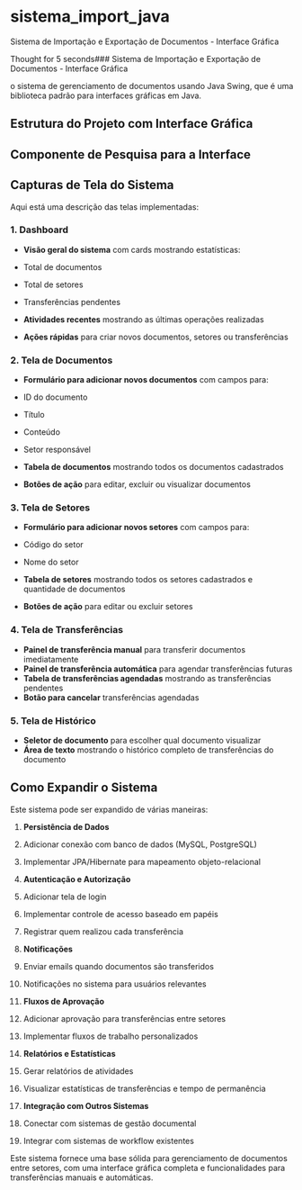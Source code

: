 # sistema_import_java
Sistema de Importação e Exportação de Documentos - Interface Gráfica

Thought for 5 seconds### Sistema de Importação e Exportação de Documentos - Interface Gráfica

o sistema de gerenciamento de documentos usando Java Swing, que é uma biblioteca padrão para interfaces gráficas em Java.

## Estrutura do Projeto com Interface Gráfica

## Componente de Pesquisa para a Interface

## Capturas de Tela do Sistema

Aqui está uma descrição das telas implementadas:

### 1. Dashboard

- **Visão geral do sistema** com cards mostrando estatísticas:

- Total de documentos
- Total de setores
- Transferências pendentes



- **Atividades recentes** mostrando as últimas operações realizadas
- **Ações rápidas** para criar novos documentos, setores ou transferências


### 2. Tela de Documentos

- **Formulário para adicionar novos documentos** com campos para:

- ID do documento
- Título
- Conteúdo
- Setor responsável



- **Tabela de documentos** mostrando todos os documentos cadastrados
- **Botões de ação** para editar, excluir ou visualizar documentos


### 3. Tela de Setores

- **Formulário para adicionar novos setores** com campos para:

- Código do setor
- Nome do setor



- **Tabela de setores** mostrando todos os setores cadastrados e quantidade de documentos
- **Botões de ação** para editar ou excluir setores


### 4. Tela de Transferências

- **Painel de transferência manual** para transferir documentos imediatamente
- **Painel de transferência automática** para agendar transferências futuras
- **Tabela de transferências agendadas** mostrando as transferências pendentes
- **Botão para cancelar** transferências agendadas


### 5. Tela de Histórico

- **Seletor de documento** para escolher qual documento visualizar
- **Área de texto** mostrando o histórico completo de transferências do documento


## Como Expandir o Sistema

Este sistema pode ser expandido de várias maneiras:

1. **Persistência de Dados**

1. Adicionar conexão com banco de dados (MySQL, PostgreSQL)
2. Implementar JPA/Hibernate para mapeamento objeto-relacional



2. **Autenticação e Autorização**

1. Adicionar tela de login
2. Implementar controle de acesso baseado em papéis
3. Registrar quem realizou cada transferência



3. **Notificações**

1. Enviar emails quando documentos são transferidos
2. Notificações no sistema para usuários relevantes



4. **Fluxos de Aprovação**

1. Adicionar aprovação para transferências entre setores
2. Implementar fluxos de trabalho personalizados



5. **Relatórios e Estatísticas**

1. Gerar relatórios de atividades
2. Visualizar estatísticas de transferências e tempo de permanência



6. **Integração com Outros Sistemas**

1. Conectar com sistemas de gestão documental
2. Integrar com sistemas de workflow existentes





Este sistema fornece uma base sólida para gerenciamento de documentos entre setores, com uma interface gráfica completa e funcionalidades para transferências manuais e automáticas.
